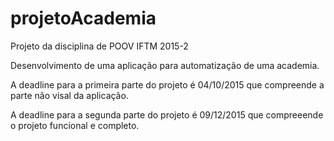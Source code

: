# projetoAcademia
Projeto da disciplina de POOV IFTM 2015-2

Desenvolvimento de uma aplicação para automatização de uma academia.

A deadline para a primeira parte do projeto é 04/10/2015 que compreende a parte não visal da aplicação.

A deadline para a segunda parte do projeto é 09/12/2015 que compreeende o projeto funcional e completo.
